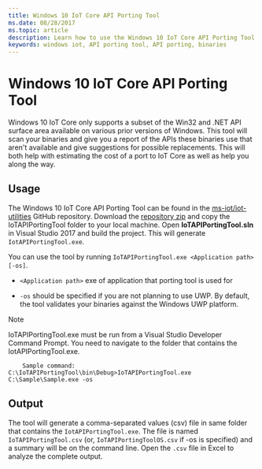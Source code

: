 ```yaml
---
title: Windows 10 IoT Core API Porting Tool
ms.date: 08/28/2017
ms.topic: article
description: Learn how to use the Windows 10 IoT Core API Porting Tool to estimate porting costs.
keywords: windows iot, API porting tool, API porting, binaries
---
```


# Windows 10 IoT Core API Porting Tool

Windows 10 IoT Core only supports a subset of the Win32 and .NET API surface area available on various prior versions of Windows. This tool will scan your binaries and give you a report of the APIs these binaries use that aren't available and give suggestions for possible replacements. This will both help with estimating the cost of a port to IoT Core as well as help you along the way.


## Usage

The Windows 10 IoT Core API Porting Tool can be found in the [ms-iot/iot-utilities](https://github.com/ms-iot/iot-utilities) GitHub repository.  Download the [repository zip](https://github.com/ms-iot/iot-utilities/archive/master.zip) and copy the IoTAPIPortingTool folder to your local machine.  Open **IoTAPIPortingTool.sln** in Visual Studio 2017 and build the project.  This will generate `IotAPIPortingTool.exe`.

You can use the tool by running `IoTAPIPortingTool.exe <Application path> [-os]`.

*  `<Application path>` exe of application that porting tool is used for

*  `-os` should be specified if you are not planning to use UWP.  By default, the tool validates your binaries against the Windows UWP platform.

> [!NOTE] 
> IoTAPIPortingTool.exe must be run from a Visual Studio Developer Command Prompt. You need to navigate to the folder that contains the IotAPIPortingTool.exe. 

        Sample command: C:\IoTAPIPortingTool\bin\Debug>IoTAPIPortingTool.exe C:\Sample\Sample.exe -os 

## Output

The tool will generate a comma-separated values (csv) file in same folder that contains the `IotAPIPortingTool.exe`. The file is named `IoTAPIPortingTool.csv` (or, `IoTAPIPortingToolOS.csv` if -os is specified) and a summary will be on the command line. Open the `.csv` file in Excel to analyze the complete output.
